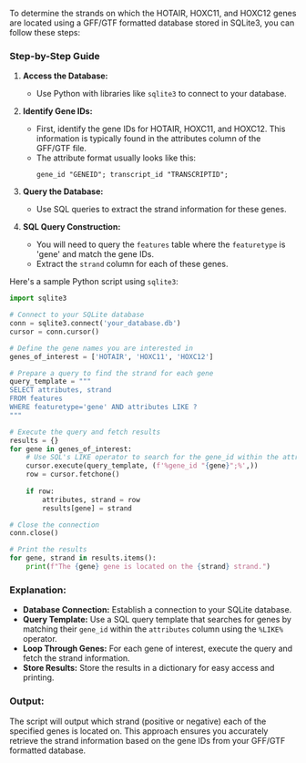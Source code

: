 To determine the strands on which the HOTAIR, HOXC11, and HOXC12 genes are located using a GFF/GTF formatted database stored in SQLite3, you can follow these steps:

### Step-by-Step Guide

1. **Access the Database:**
   - Use Python with libraries like `sqlite3` to connect to your database.

2. **Identify Gene IDs:**
   - First, identify the gene IDs for HOTAIR, HOXC11, and HOXC12. This information is typically found in the attributes column of the GFF/GTF file.
   - The attribute format usually looks like this:
     ```
     gene_id "GENEID"; transcript_id "TRANSCRIPTID";
     ```

3. **Query the Database:**
   - Use SQL queries to extract the strand information for these genes.

4. **SQL Query Construction:**
   - You will need to query the `features` table where the `featuretype` is 'gene' and match the gene IDs.
   - Extract the `strand` column for each of these genes.

Here's a sample Python script using `sqlite3`:

```python
import sqlite3

# Connect to your SQLite database
conn = sqlite3.connect('your_database.db')
cursor = conn.cursor()

# Define the gene names you are interested in
genes_of_interest = ['HOTAIR', 'HOXC11', 'HOXC12']

# Prepare a query to find the strand for each gene
query_template = """
SELECT attributes, strand 
FROM features 
WHERE featuretype='gene' AND attributes LIKE ?
"""

# Execute the query and fetch results
results = {}
for gene in genes_of_interest:
    # Use SQL's LIKE operator to search for the gene_id within the attributes column
    cursor.execute(query_template, (f'%gene_id "{gene}";%',))
    row = cursor.fetchone()
    
    if row:
        attributes, strand = row
        results[gene] = strand

# Close the connection
conn.close()

# Print the results
for gene, strand in results.items():
    print(f"The {gene} gene is located on the {strand} strand.")
```

### Explanation:

- **Database Connection:** Establish a connection to your SQLite database.
- **Query Template:** Use a SQL query template that searches for genes by matching their `gene_id` within the `attributes` column using the `%LIKE%` operator.
- **Loop Through Genes:** For each gene of interest, execute the query and fetch the strand information.
- **Store Results:** Store the results in a dictionary for easy access and printing.

### Output:

The script will output which strand (positive or negative) each of the specified genes is located on. This approach ensures you accurately retrieve the strand information based on the gene IDs from your GFF/GTF formatted database.